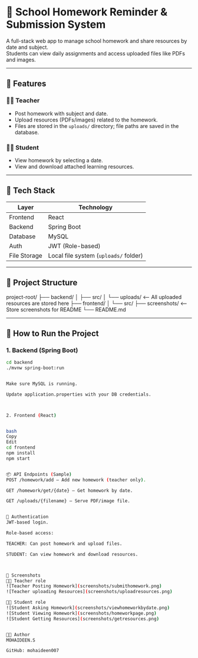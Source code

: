 # 🏫 School Homework Reminder & Submission System

A full-stack web app to manage school homework and share resources by date and subject.  
Students can view daily assignments and access uploaded files like PDFs and images.

---

## 📌 Features

### 👨‍🏫 Teacher
- Post homework with subject and date.
- Upload resources (PDFs/images) related to the homework.
- Files are stored in the `uploads/` directory; file paths are saved in the database.

### 👨‍🎓 Student
- View homework by selecting a date.
- View and download attached learning resources.

---

## 🧰 Tech Stack

| Layer       | Technology         |
|-------------|--------------------|
| Frontend    | React              |
| Backend     | Spring Boot        |
| Database    | MySQL              |
| Auth        | JWT (Role-based)   |
| File Storage| Local file system (`uploads/` folder) |

---

## 📁 Project Structure

project-root/
├── backend/
│ ├── src/
│ └── uploads/ <-- All uploaded resources are stored here
├── frontend/
│ └── src/
├── screenshots/ <-- Store screenshots for README
└── README.md



---

## 🚀 How to Run the Project

### 1. Backend (Spring Boot)
```bash
cd backend
./mvnw spring-boot:run


Make sure MySQL is running.

Update application.properties with your DB credentials.



2. Frontend (React)


bash
Copy
Edit
cd frontend
npm install
npm start


📦 API Endpoints (Sample)
POST /homework/add – Add new homework (teacher only).

GET /homework/get/{date} – Get homework by date.

GET /uploads/{filename} – Serve PDF/image file.


🔐 Authentication
JWT-based login.

Role-based access:

TEACHER: Can post homework and upload files.

STUDENT: Can view homework and download resources.



📸 Screenshots
👨‍🏫 Teacher role
![Teacher Posting Homework](screenshots/submithomework.png)
![Teacher uploading Resources](screenshots/uploadresources.png)

👨‍🎓 Student role
![Student Asking Homework](screenshots/viewhomeworkbydate.png)
![Student Viewing Homework](screenshots/homeworkpage.png)
![Student Getting Resources](screenshots/getresources.png)


🧑‍💻 Author
MOHAIDEEN.S

GitHub: mohaideen007

